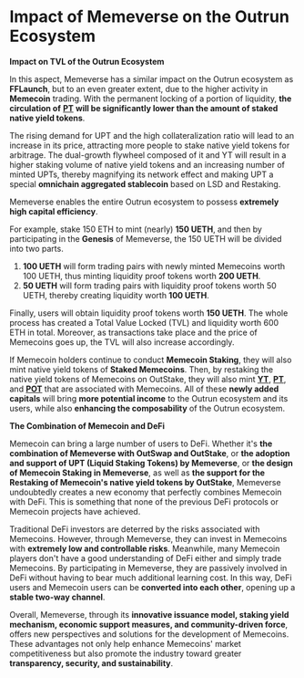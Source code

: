 # Impact of Memeverse on the Outrun Ecosystem

**Impact on TVL of the Outrun Ecosystem**

In this aspect, Memeverse has a similar impact on the Outrun ecosystem as **FFLaunch**, but to an even greater extent, due to the higher activity in **Memecoin** trading. With the permanent locking of a portion of liquidity, **the circulation of** [**PT**](../outstake/yield-tokenization/pt.md) **will be significantly lower than the amount of staked native yield tokens**.

The rising demand for UPT and the high collateralization ratio will lead to an increase in its price, attracting more people to stake native yield tokens for arbitrage. The dual-growth flywheel composed of it and YT will result in a higher staking volume of native yield tokens and an increasing number of minted UPTs, thereby magnifying its network effect and making UPT a special **omnichain aggregated stablecoin** based on LSD and Restaking.

Memeverse enables the entire Outrun ecosystem to possess **extremely high capital efficiency**.

For example, stake 150 ETH to mint (nearly) **150 UETH**, and then by participating in the **Genesis** of Memeverse, the 150 UETH will be divided into two parts.

1. **100 UETH** will form trading pairs with newly minted Memecoins worth 100 UETH, thus minting liquidity proof tokens worth **200 UETH**.
2. **50 UETH** will form trading pairs with liquidity proof tokens worth 50 UETH, thereby creating liquidity worth **100 UETH**.

Finally, users will obtain liquidity proof tokens worth **150 UETH**. The whole process has created a Total Value Locked (TVL) and liquidity worth 600 ETH in total. Moreover, as transactions take place and the price of Memecoins goes up, the TVL will also increase accordingly.

If Memecoin holders continue to conduct **Memecoin Staking**, they will also mint native yield tokens of **Staked Memecoins**. Then, by restaking the native yield tokens of Memecoins on OutStake, they will also mint [**YT**](../outstake/yield-tokenization/yt.md), [**PT**](../outstake/yield-tokenization/pt.md), and [**POT**](../outstake/yield-tokenization/pot.md) that are associated with Memecoins. All of these **newly added capitals** will bring **more potential income** to the Outrun ecosystem and its users, while also **enhancing the composability** of the Outrun ecosystem.

**The Combination of Memecoin and DeFi**

Memecoin can bring a large number of users to DeFi. Whether it's **the combination of Memeverse with OutSwap and OutStake**, or **the adoption and support of UPT (Liquid Staking Tokens) by Memeverse**, or **the design of Memecoin Staking in Memeverse**, as well as **the support for the Restaking of Memecoin's native yield tokens by OutStake**, Memeverse undoubtedly creates a new economy that perfectly combines Memecoin with DeFi. This is something that none of the previous DeFi protocols or Memecoin projects have achieved.

Traditional DeFi investors are deterred by the risks associated with Memecoins. However, through Memeverse, they can invest in Memecoins with **extremely low and controllable risks**. Meanwhile, many Memecoin players don't have a good understanding of DeFi either and simply trade Memecoins. By participating in Memeverse, they are passively involved in DeFi without having to bear much additional learning cost. In this way, DeFi users and Memecoin users can be **converted into each other**, opening up a **stable two-way channel**.

Overall, Memeverse, through its **innovative issuance model, staking yield mechanism, economic support measures, and community-driven force**, offers new perspectives and solutions for the development of Memecoins. These advantages not only help enhance Memecoins' market competitiveness but also promote the industry toward greater **transparency, security, and sustainability**.
